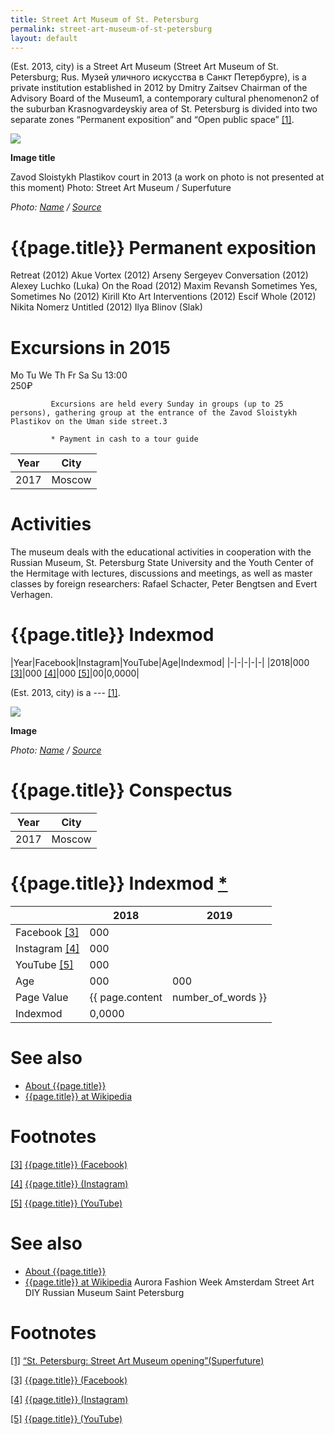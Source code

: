 ```yaml
---
title: Street Art Museum of St. Petersburg
permalink: street-art-museum-of-st-petersburg
layout: default
---
```


(Est. 2013, city) is a Street Art Museum (Street Art Museum of St. Petersburg; Rus. Музей уличного искусства в Санкт Петербурге), is a private institution established in 2012 by Dmitry Zaitsev Chairman of the Advisory Board of the Museum1, a contemporary cultural phenomenon2 of the suburban Krasnogvardeyskiy area of St. Petersburg is divided into two separate zones “Permanent exposition” and “Open public space” <span id="a1">[\[1\]](#f1)</span>.

![](/encyclopedia/images/street-art.jpg)

**Image title**

Zavod Sloistykh Plastikov court in 2013 (a work on photo is not presented at this moment)
Photo: Street Art Museum / Superfuture

*Photo: [Name](index) / [Source](index)*

# {{page.title}} Permanent exposition
Retreat (2012) Akue
Vortex (2012) Arseny Sergeyev
Conversation (2012) Alexey Luchko (Luka)
On the Road (2012) Maxim Revansh
Sometimes Yes, Sometimes No (2012) Kirill Kto
Art Interventions (2012) Escif
Whole (2012) Nikita Nomerz
Untitled (2012) Ilya Blinov (Slak)


# Excursions in 2015
 Mo 	 Tu 	 We 	 Th	 Fr	 Sa	 Su
 	 	 	 	 	 	 13:00  
 	 	 	 	 	 	 250₽

             Excursions are held every Sunday in groups (up to 25 persons), gathering group at the entrance of the Zavod Sloistykh Plastikov on the Uman side street.3

             * Payment in cash to a tour guide

|Year|City|
|-|-|
|2017|Moscow|

# Activities

The museum deals with the educational activities in cooperation with the Russian Museum, St. Petersburg State University and the Youth Center of the Hermitage with lectures, discussions and meetings, as well as master classes by foreign researchers: Rafael Schacter, Peter Bengtsen and Evert Verhagen.

# {{page.title}} Indexmod

|Year|Facebook|Instagram|YouTube|Age|Indexmod|
|-|-|-|-|-|
|2018|000 <span id="a3">[\[3\]](#f3)</span>|000 <span id="a4">[\[4\]](#f4)</span>|000 <span id="a5">[\[5\]](#f5)</span>|00|0,0000|

(Est. 2013, city) is a --- <span id="a1">[\[1\]](#f1)</span>.

![](/encyclopedia/images/{{page.permalink}}.jpg)

**Image**

*Photo: [Name](index) / [Source](index)*

# {{page.title}} Conspectus

|Year|City|
|-|-|
|2017|Moscow|

# {{page.title}} Indexmod [*](indexmod)

||2018|2019|
|-|-|-|
|Facebook <span id="a3">[\[3\]](#f3)</span>|000||
|Instagram <span id="a4">[\[4\]](#f4)</span>|000||
|YouTube <span id="a5">[\[5\]](#f5)</span>|000||
|Age|000|000|
|Page Value|{{ page.content | number_of_words }}||
|Indexmod|0,0000||

# See also

+ [About {{page.title}}](index)
+ [{{page.title}} at Wikipedia](index)

# Footnotes

[[3]](#a3) <span id="f3"></span> [{{page.title}} (Facebook)](index)

[[4]](#a4) <span id="f4"></span> [{{page.title}} (Instagram)](index)

[[5]](#a5) <span id="f5"></span> [{{page.title}} (YouTube)](index)

# See also

+ [About {{page.title}}](index)
+ [{{page.title}} at Wikipedia](index)
Aurora Fashion Week
Amsterdam Street Art
DIY
Russian Museum
Saint Petersburg

# Footnotes

[[1]](#a1) <span id="f1"></span> [“St. Petersburg: Street Art Museum opening”(Superfuture)](https://superfuture.com/supernews/st-petersburg-street-art-museum-opening)

[[3]](#a3) <span id="f3"></span> [{{page.title}} (Facebook)](https://superfuture.com/supernews/st-petersburg-street-art-museum-opening)

[[4]](#a4) <span id="f4"></span> [{{page.title}} (Instagram)](index)

[[5]](#a5) <span id="f5"></span> [{{page.title}} (YouTube)](index)
